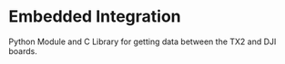 # Embedded Integration
Python Module and C Library for getting data between the TX2 and DJI boards.

